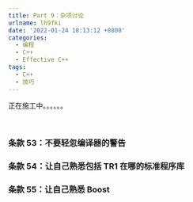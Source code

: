 ```yaml
---
title: Part 9：杂项讨论
urlname: lh9fki
date: '2022-01-24 18:13:12 +0800'
categories:
  - 编程
  - C++
  - Effective C++
tags:
  - C++
  - 技巧
---
```


正在施工中。。。。。。
​

<!-- more -->

​

### 条款 53：不要轻忽编译器的警告

### 条款 54：让自己熟悉包括 TR1 在哪的标准程序库

### 条款 55：让自己熟悉 Boost
